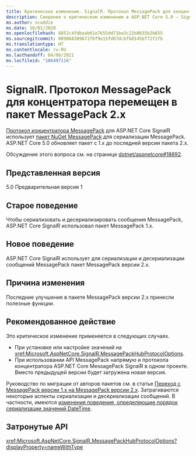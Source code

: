 ```yaml
---
title: Критическое изменение. SignalR. Протокол MessagePack для концентратора перемещен в пакет MessagePack 2.x
description: Сведения о критическом изменении в ASP.NET Core 5.0 — SignalR. Протокол MessagePack для концентратора перемещен в пакет MessagePack 2.x
ms.author: scaddie
ms.date: 10/01/2020
ms.openlocfilehash: 6851c4fdbaab61e7655dd71ba3c21b8835b2b855
ms.sourcegitcommit: 089068389671f6f9e15fd67dcbfb0145bf72f1fb
ms.translationtype: HT
ms.contentlocale: ru-RU
ms.lasthandoff: 04/06/2021
ms.locfileid: "106497116"
---
```

# <a name="signalr-messagepack-hub-protocol-moved-to-messagepack-2x-package"></a>SignalR. Протокол MessagePack для концентратора перемещен в пакет MessagePack 2.x

[Протокол концентратора MessagePack](/aspnet/core/signalr/messagepackhubprotocol) для ASP.NET Core SignalR использует [пакет NuGet MessagePack](https://www.nuget.org/packages/MessagePack) для сериализации MessagePack. ASP.NET Core 5.0 обновляет пакет с 1.x до последней версии пакета 2.x.

Обсуждение этого вопроса см. на странице [dotnet/aspnetcore#18692](https://github.com/dotnet/aspnetcore/issues/18692).

## <a name="version-introduced"></a>Представленная версия

5.0 Предварительная версия 1

## <a name="old-behavior"></a>Старое поведение

Чтобы сериализовать и десериализировать сообщения MessagePack, ASP.NET Core SignalR использовал пакет MessagePack 1.x.

## <a name="new-behavior"></a>Новое поведение

ASP.NET Core SignalR использует для сериализации и десериализации сообщений MessagePack пакет MessagePack версии 2.x.

## <a name="reason-for-change"></a>Причина изменения

Последние улучшения в пакете MessagePack версии 2.x принесли полезные функции.

## <a name="recommended-action"></a>Рекомендованное действие

Это критическое изменение применяется в следующих случаях.

* При установке или настройке значений на <xref:Microsoft.AspNetCore.SignalR.MessagePackHubProtocolOptions>.
* При использовании API MessagePack напрямую и протокола концентратора ASP.NET Core MessagePack SignalR в одном проекте. Вместо предыдущей версии будет загружена новая версия.

Руководство по миграции от авторов пакетов см. в статье [Переход с MessagePack версии 1.x на MessagePack версии 2.x](https://github.com/neuecc/MessagePack-CSharp/blob/master/doc/migration.md). Затрагиваются некоторые аспекты сериализации и десериализации сообщений. В частности, имеются [изменения поведения, определяющие порядок сериализации значений DateTime](https://github.com/neuecc/MessagePack-CSharp/blob/master/doc/migration.md#behavioral-changes).

## <a name="affected-apis"></a>Затронутые API

<xref:Microsoft.AspNetCore.SignalR.MessagePackHubProtocolOptions?displayProperty=nameWithType>

<!--

### Category

ASP.NET Core

### Affected APIs

`T:Microsoft.AspNetCore.SignalR.MessagePackHubProtocolOptions`

-->
